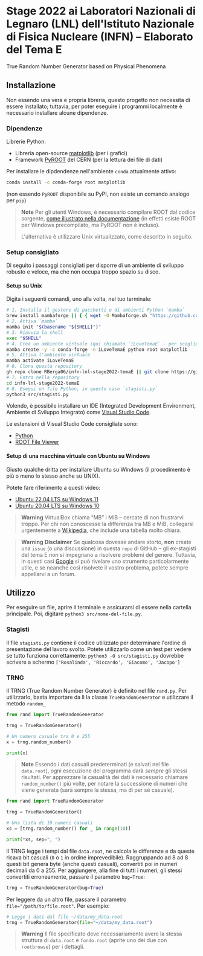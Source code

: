 # Stage 2022 ai Laboratori Nazionali di Legnaro (LNL) dell'Istituto Nazionale di Fisica Nucleare (INFN) – Elaborato del Tema E

True Random Number Generator based on Physical Phenomena

## Installazione

Non essendo una vera e propria libreria, questo progetto non necessita di essere installato; tuttavia, per poter eseguire i programmi localmente è necessario installare alcune dipendenze.

### Dipendenze

Librerie Python:

* Libreria open-source [matplotlib](https://matplotlib.org/) (per i grafici)
* Framework [PyROOT](https://root.cern/) del CERN (per la lettura dei file di dati)

Per installare le dipdendenze nell'ambiente `conda` attualmente attivo:

```bash
conda install -c conda-forge root matplotlib
```

(non essendo `PyROOT` disponibile su PyPI, non esiste un comando analogo per `pip`)

> **Note**
> Per gli utenti Windows, è necessario compilare ROOT dal codice sorgente, [come illustrato nella documentazione](https://root.cern/install/#build-from-source) (in effetti esiste ROOT per Windows precompilato, ma PyROOT non è incluso).
>
> L'alternativa è utilizzare Unix virtualizzato, come descritto in seguito.

### Setup consigliato

Di seguito i passaggi consigliati per disporre di un ambiente di sviluppo robusto e veloce, ma che non occupa troppo spazio su disco.

#### Setup su Unix

Digita i seguenti comandi, uno alla volta, nel tuo terminale:

```bash
# 1. Installa il gestore di pacchetti e di ambienti Python `mamba`
brew install mambaforge || { { wget -O Mambaforge.sh "https://github.com/conda-forge/miniforge/releases/latest/download/Mambaforge-$(uname)-$(uname -m).sh" || curl -fsSLo Mambaforge.sh "https://github.com/conda-forge/miniforge/releases/latest/download/Mambaforge-MacOSX-$(uname -m).sh" ; } && bash Mambaforge.sh -b && export PATH="$HOME/mambaforge/bin:$PATH"; }
# 2. Attiva `mamba`
mamba init "$(basename "${SHELL}")"
# 3. Riavvia la shell
exec "$SHELL"
# 4. Crea un ambiente virtuale (qui chiamato `iLoveTemaE` - per scegliere un altro nome, semplicemente digitarlo al posto di `iLoveTemaE`)
mamba create -y -c conda-forge -n iLoveTemaE python root matplotlib
# 5. Attiva l'ambiente virtuale
mamba activate iLoveTemaE
# 6. Clona questa repository
gh repo clone RBerga06/infn-lnl-stage2022-temaE || git clone https://github.com/RBerga06/infn-lnl-stage2022-temaE.git
# 7. Entra nella repository
cd infn-lnl-stage2022-temaE
# 8. Esegui un file Python, in questo caso `stagisti.py`
python3 src/stagisti.py
```

Volendo, è possibile installare un IDE (Integrated Development Environment, Ambiente di Sviluppo Integrato) come [Visual Studio Code](https://code.visualstudio.com/).

Le estensioni di Visual Studio Code consigliate sono:

* [Python](https://marketplace.visualstudio.com/items?itemName=ms-python.python)
* [ROOT File Viewer](https://marketplace.visualstudio.com/items?itemName=albertopdrf.root-file-viewer)

#### Setup di una macchina virtuale con Ubuntu su Windows

Giusto qualche dritta per installare Ubuntu su Windows (il procedimento è più o meno lo stesso anche su UNIX).

Potete fare riferimento a questi video:

* [Ubuntu 22.04 LTS su Windows 11](https://youtu.be/v1JVqd8M3Yc)
* [Ubuntu 20.04 LTS su Windows 10](https://youtu.be/x5MhydijWmc)

> **Warning**
> VirtualBox chiama “MB” i MiB – cercate di non frustrarvi troppo.
> Per chi non conoscesse la differenza tra MB e MiB, collegarsi urgentemente a [Wikipedia](https://it.wikipedia.org/wiki/Bit), che include una tabella molto chiara.

> **Warning**
> **Disclaimer**
> Se qualcosa dovesse andare storto, **non** create una `issue` (o una discussione) in questa `repo` di GitHub – gli ex-stagisti del tema E *non* si impegnano a risolvere problemi del genere.
> Tuttavia, in questi casi [Google](https://www.google.com) si può rivelare uno strumento particolarmente utile, e se neanche così risolvete il vostro problema, potete sempre appellarvi a un forum.

## Utilizzo

Per eseguire un file, aprire il terminale e assicurarsi di essere nella cartella principale. Poi, digitare `python3 src/nome-del-file.py`.

### Stagisti

Il file `stagisti.py` contiene il codice utilizzato per determinare l'ordine di presentazione del lavoro svolto.
Potete utilizzarlo come un test per vedere se tutto funziona correttamente: `python3 -O src/stagisti.py` dovrebbe scrivere a schermo `['Rosalinda', 'Riccardo', 'Giacomo', 'Jacopo']`

### TRNG

Il TRNG (True Random Number Generator) è definito nel file `rand.py`.
Per utilizzarlo, basta importare da lì la classe `TrueRandomGenerator` e utilizzare il metodo `random_`

```python
from rand import TrueRandomGenerator

trng = TrueRandomGenerator()

# Un numero casuale tra 0 e 255
x = trng.random_number()

print(x)
```

> **Note**
> Essendo i dati casuali predeterminati (e salvati nel file `data.root`), ogni esecuzione del programma darà *sempre* gli stessi risultati.
> Per apprezzare la casualità dei dati è necessario chiamare `random_number()` più volte, per notare la successione di numeri che viene generata (sarà sempre la stessa, ma di per sé casuale).

```python
from rand import TrueRandomGenerator

trng = TrueRandomGenerator()

# Una lista di 10 numeri casuali
xs = [trng.random_number() for _ in range(10)]

print(*xs, sep=", ")
```

Il TRNG legge i tempi dal file `data.root`, ne calcola le differenze e da queste ricava bit casuali (`0` o `1` in ordine imprevedibile).
Raggruppando ad 8 ad 8 questi bit genera byte (anche questi casuali), convertiti poi in numeri decimali da 0 a 255.
Per aggiungere, alla fine di tutti i numeri, gli stessi convertiti erroneamente, passare il parametro `bug=True`:

```python
trng = TrueRandomGenerator(bug=True)
```

Per leggere da un altro file, passare il parametro `file="/path/to/file.root"`. Per esempio:

```python
# Legge i dati dal file ~/data/my_data.root
trng = TrueRandomGenerator(file="~/data/my_data.root")
```

> **Warning**
> Il file specificato deve necessariamente avere la stessa struttura di `data.root` e `fondo.root` (aprite uno dei due con `rootbrowse`) per i dettagli.
